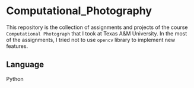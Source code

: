 # Computational_Photography
This repository is the collection of assignments and projects of the course `Computational Photograph` that I took at Texas A&M University.
In the most of the assignments, I tried not to use `opencv` library to implement new features. 

## Language
Python
